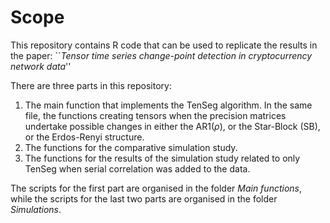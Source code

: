 # Scope

This repository contains R code that can be used to replicate the results in the paper: ``_Tensor time series change-point detection in cryptocurrency network data_''

There are three parts in this repository:

1. The main function that implements the TenSeg algorithm. In the same file, the functions creating tensors when the precision matrices undertake possible changes in either the AR1($\rho$), or the Star-Block (SB), or the Erdos-Renyi structure.
2. The functions for the comparative simulation study.
3. The functions for the results of the simulation study related to only TenSeg when serial correlation was added to the data.

The scripts for the first part are organised in the folder _Main functions_, while the scripts for the last two parts are organised in the folder _Simulations_.
